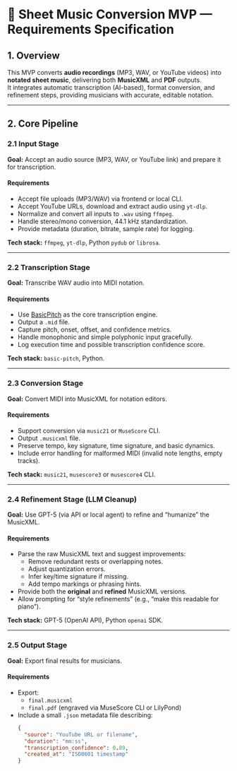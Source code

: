 # 🎼 Sheet Music Conversion MVP — Requirements Specification

## 1. Overview
This MVP converts **audio recordings** (MP3, WAV, or YouTube videos) into **notated sheet music**, delivering both **MusicXML** and **PDF** outputs.  
It integrates automatic transcription (AI-based), format conversion, and refinement steps, providing musicians with accurate, editable notation.

---

## 2. Core Pipeline

### 2.1 Input Stage
**Goal:** Accept an audio source (MP3, WAV, or YouTube link) and prepare it for transcription.

#### Requirements
- Accept file uploads (MP3/WAV) via frontend or local CLI.
- Accept YouTube URLs, download and extract audio using `yt-dlp`.
- Normalize and convert all inputs to `.wav` using `ffmpeg`.
- Handle stereo/mono conversion, 44.1 kHz standardization.
- Provide metadata (duration, bitrate, sample rate) for logging.

**Tech stack:** `ffmpeg`, `yt-dlp`, Python `pydub` or `librosa`.

---

### 2.2 Transcription Stage
**Goal:** Transcribe WAV audio into MIDI notation.

#### Requirements
- Use [BasicPitch](https://github.com/spotify/basic-pitch) as the core transcription engine.
- Output a `.mid` file.
- Capture pitch, onset, offset, and confidence metrics.
- Handle monophonic and simple polyphonic input gracefully.
- Log execution time and possible transcription confidence score.

**Tech stack:** `basic-pitch`, Python.

---

### 2.3 Conversion Stage
**Goal:** Convert MIDI into MusicXML for notation editors.

#### Requirements
- Support conversion via `music21` or `MuseScore` CLI.
- Output `.musicxml` file.
- Preserve tempo, key signature, time signature, and basic dynamics.
- Include error handling for malformed MIDI (invalid note lengths, empty tracks).

**Tech stack:** `music21`, `musescore3` or `musescore4` CLI.

---

### 2.4 Refinement Stage (LLM Cleanup)
**Goal:** Use GPT-5 (via API or local agent) to refine and “humanize” the MusicXML.

#### Requirements
- Parse the raw MusicXML text and suggest improvements:
  - Remove redundant rests or overlapping notes.
  - Adjust quantization errors.
  - Infer key/time signature if missing.
  - Add tempo markings or phrasing hints.
- Provide both the **original** and **refined** MusicXML versions.
- Allow prompting for “style refinements” (e.g., “make this readable for piano”).

**Tech stack:** GPT-5 (OpenAI API), Python `openai` SDK.

---

### 2.5 Output Stage
**Goal:** Export final results for musicians.

#### Requirements
- Export:
  - `final.musicxml`
  - `final.pdf` (engraved via MuseScore CLI or LilyPond)
- Include a small `.json` metadata file describing:
  ```json
  {
    "source": "YouTube URL or filename",
    "duration": "mm:ss",
    "transcription_confidence": 0.89,
    "created_at": "ISO8601 timestamp"
  }
